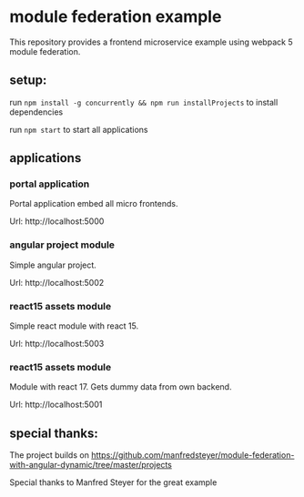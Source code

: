 # module federation example
This repository provides a frontend microservice example using webpack 5 module federation.

## setup: 

run `npm install -g concurrently && npm run installProjects` to install dependencies

run `npm start` to start all applications 

## applications

### portal application 
Portal application embed all micro frontends.

Url: http://localhost:5000

### angular project module
Simple angular project.

Url: http://localhost:5002

### react15 assets module
Simple react module with react 15.

Url: http://localhost:5003

### react15 assets module
Module with react 17.
Gets dummy data from own backend.

Url: http://localhost:5001

## special thanks:

The project builds on
https://github.com/manfredsteyer/module-federation-with-angular-dynamic/tree/master/projects

Special thanks to Manfred Steyer for the great example
